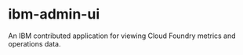 ibm-admin-ui
============

An IBM contributed application for viewing Cloud Foundry metrics and operations data.
